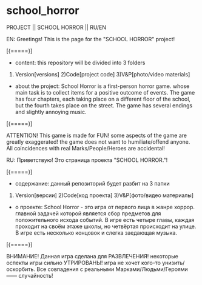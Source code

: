 # school_horror
PROJECT || SCHOOL HORROR  || RU/EN

EN:
Greetings! This is the page for the "SCHOOL HORROR" project!
 
[{=====}]

  - content:
    this repository will be divided into 3 folders
   1) Version[versions] 2)Code[project code] 3)V&P[photo/video materials]

  - about the project:
   School Horror is a first-person horror game. whose main task is to collect items for a positive outcome of events.
   The game has four chapters, each taking place on a different floor of the school, but the fourth takes place on the street. The game has several endings and slightly annoying music.
 
[{=====}]

ATTENTION! This game is made for FUN! some aspects of the game are greatly exaggerated! the game does not want to humiliate/offend anyone. All coincidences with real Marks/People/Heroes are accidental!

RU:
 Приветствую! Это страница проекта "SCHOOL HORROR."!
 
[{=====}]

  - содержание:
    данный репозиторий будет разбит на 3     папки
   1) Version[версии] 2)Code[код проекта] 3)V&P[фото/видео материалы]

  - о проекте:
   School Horror - это игра от первого лица в жанре хоррор. главной задачей которой является сбор предметов для положительного исхода событий. 
   В игре есть четыре главы, каждая проходит на своëм этаже школы, но четвëртая происходит на улице. В игре есть несколько концовок и слегка заедающая музыка.
 
[{=====}]

ВНИМАНИЕ! Данная игра сделана для РАЗВЛЕЧЕНИЯ! некоторые оспекты игры сильно УТРИРОВАНЫ! игра не хочет кого-то унизить/оскорбить.  Все совпадения с реальными Марками/Людьми/Героями —— случайность! 